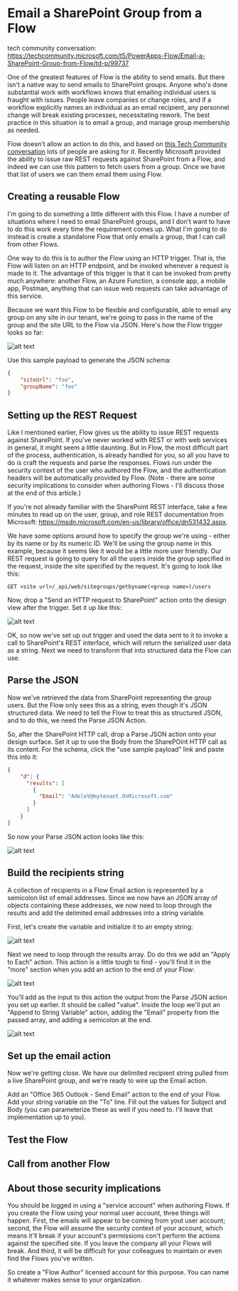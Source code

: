 # Email a SharePoint Group from a Flow

tech community conversation: https://techcommunity.microsoft.com/t5/PowerApps-Flow/Email-a-SharePoint-Group-from-Flow/td-p/99737

One of the greatest features of Flow is the ability to send emails. But there isn't a native way to send emails to SharePoint groups. Anyone who's done substantial work with workflows knows that emailing individual users is fraught with issues. People leave companies or change roles, and if a workflow explicitly names an individual as an email recipient, any personnel change will break existing processes, necessitating rework. The best practice in this situation is to email a group, and manage group membership as needed.

Flow doesn't allow an action to do this, and based on [this Tech Community conversation](https://techcommunity.microsoft.com/t5/PowerApps-Flow/Email-a-SharePoint-Group-from-Flow/td-p/99737) lots of people are asking for it. Recently Microsoft provided the ability to issue raw REST requests against SharePoint from a Flow, and indeed we can use this pattern to fetch users from a group. Once we have that list of users we can them email them using Flow.

## Creating a reusable Flow

I'm going to do something a little different with this Flow. I have a number of situations where I need to email SharePoint groups, and I don't want to have to do this work every time the requirement comes up. What I'm going to do instead is create a standalone Flow that only emails a group, that I can call from other Flows.

One way to do this is to author the Flow using an HTTP trigger. That is, the Flow will listen on an HTTP endpoint, and be invoked whenever a request is made to it. The advantage of this trigger is that it can be invoked from pretty much anywhere: another Flow, an Azure Function, a console app, a mobile app, Postman, anything that can issue web requests can take advantage of this service.

Because we want this Flow to be flexible and configurable, able to email any group on any site in our tenant, we're going to pass in the name of the group and the site URL to the Flow via JSON. Here's how the Flow trigger looks so far:

![alt text](https://raw.githubusercontent.com/dgusoff/blog/master/email-sharepoint-group-from-flow/pic1.png "HTTP Trigger")

Use this sample payload to generate the JSON schema:

````JSON
{
    "siteUrl": "foo",
    "groupName": "foo"
}
````

## Setting up the REST Request

Like I mentioned earlier, Flow gives us the ability to issue REST requests against SharePoint. If you've never worked with REST or with web services in general, it might seem a little daunting. But in Flow, the most difficult part of the process, authentication, is already handled for you, so all you have to do is craft the requests and parse the responses. Flows run under the security context of the user who authored the Flow, and the authentication headers will be automatically provided by Flow. (Note - there are some security implications to consider when authoring Flows - I'll discuss those at the end of this article.)

If you're not already familiar with the SharePoint REST interface, take a few minutes to read up on the user, group, and role REST documentation from Microsoft: https://msdn.microsoft.com/en-us/library/office/dn531432.aspx.  

We have some options around how to specify the group we're using - either by its name or by its numeric ID. We'll be using the group name in this example, because it seems like it would be a little more user friendly. Our REST request is going to query for all the users inside the group specified in the request, inside the site specified by the request.  It's going to look like this:

````http
GET <site url>/_api/web/sitegroups/getbyname(<group name>)/users
````

Now, drop a "Send an HTTP request to SharePoint" action onto the diesign view after the trigger.  Set it up like this:

![alt text](https://raw.githubusercontent.com/dgusoff/blog/master/email-sharepoint-group-from-flow/pic2.png "SharePoint request")

OK, so now we've set up out trigger and used the data sent to it to invoke a call to SharePoint's REST interface, which will return the serialized user data as a string. Next we need to transform that into structured data the Flow can use.

## Parse the JSON
Now we've retrieved the data from SharePoint representing the group users. But the Flow only sees this as a string, even though it's JSON structured data. We need to tell the Flow to treat this as structured JSON, and to do this, we need the Parse JSON Action.

So, after the SharePoint HTTP call, drop a Parse JSON action onto your design surface. Set it up to use the Body from the SharePOint HTTP call as its content.  For the schema, click the "use sample payload" link and paste this into it:

````json
{
    "d": {
      "results": [
        {               
          "Email": "AdeleV@mytenant.OnMicrosoft.com"
        }
      ]
    }
}
````

So now your Parse JSON action looks like this:

![alt text](https://raw.githubusercontent.com/dgusoff/blog/master/email-sharepoint-group-from-flow/pic3.png "Parse JSON")

## Build the recipients string
A collection of recipients in a Flow Email action is represented by a semicolon list of email addresses. Since we now have an JSON array of objects containing these addresses, we now need to loop through the results and add the delimited email addresses into a string variable.

First, let's create the variable and initialize it to an empty string:

![alt text](https://raw.githubusercontent.com/dgusoff/blog/master/email-sharepoint-group-from-flow/init_variable.png "Init Variable")
    

  
 Next we need to loop through the results array. Do do this we add an "Apply to Each" action. This action is a little tough to find - you'll find it in the "more" section when you add an action to the end of your Flow:
 
 ![alt text](https://raw.githubusercontent.com/dgusoff/blog/master/email-sharepoint-group-from-flow/add_apply_to_each.png "Apply to Each")
 
 You'll add as the input to this action the output from the Parse JSON action you set up earlier. It should be called "value". Inside the loop we'll put an "Append to String Variable" action, adding the "Email" property from the passed array, and adding a semicolon at the end.
 
 ![alt text](https://raw.githubusercontent.com/dgusoff/blog/master/email-sharepoint-group-from-flow/append_variable.png "Append Variable")

## Set up the email action
Now we're getting close. We have our delimited recipient string pulled from a live SharePoint group, and we're ready to wire up the Email action.

Add an "Office 365 Outlook - Send Email" action to the end of your Flow.  Add your string variable on the "To" line. Fill out the values for Subject and Body (you can parameterize these as well if you need to. I'll leave that implementation up to you).



## Test the Flow


## Call from another Flow

## About those security implications
You should be logged in using a "service account" when authoring Flows. If you create the Flow using your normal user account, three things will happen. First, the emails will appear to be coming from yout user account; second, the Flow will assume the security context of your account, which means it'll break if your account's permissions con't perform the actions against the specified site. If you leave the company all your Flows will break.  And third, it will be difficult for your colleagues to maintain or even find the Flows you've written. 

So create a "Flow Author" licensed account for this purpose. You can name it whatever makes sense to your organization.


  
 

